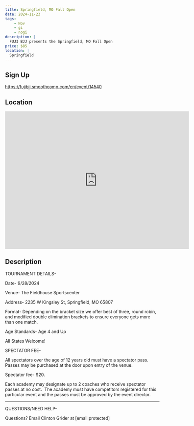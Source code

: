 ```yaml
---
title: Springfield, MO Fall Open
date: 2024-11-23
tags:
    - Nov
    - gi 
    - nogi 
description: |
  FUJI BJJ presents the Springfield, MO Fall Open
price: $85
location: |
  Springfield
---
```

## Sign Up
https://fujibjj.smoothcomp.com/en/event/14540

## Location
<iframe src="https://www.google.com/maps/embed?pb=!1m18!1m12!1m3!1d12345.6789!2d-93.3240293!3d37.1419379!2m3!1f0!2f0!3f0!3m2!1i1024!2i768!4f13.1!3m3!1m2!1s0x0%3A0x0!2z37.1419379!5e0!3m2!1sen!2sus!4v1234567890" width="600" height="450" style="border:0;" allowfullscreen="" loading="lazy"></iframe>

## Description
TOURNAMENT DETAILS- 


Date- 9/28/2024


Venue- The Fieldhouse Sportscenter


Address- 2235 W Kingsley St, Springfield, MO 65807


Format- Depending on the bracket size we offer best of three, round robin, and modified double elimination brackets to ensure everyone gets more than one match.


Age Standards- Age 4 and Up


All States Welcome!


SPECTATOR FEE-


All spectators over the age of 12 years old must have a spectator pass.  Passes may be purchased at the door upon entry of the venue.



Spectator fee- $20.



Each academy may designate up to 2 coaches who receive spectator passes at no cost.  The academy must have competitors registered for this particular event and the passes must be approved by the event director.


_______________________________________________________________________________


QUESTIONS/NEED HELP-


Questions? Email Clinton Grider at [email protected]